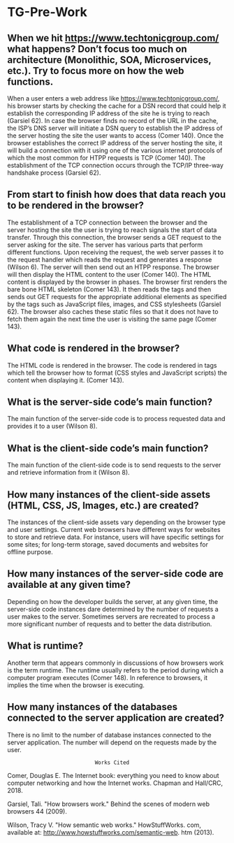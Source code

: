 # TG-Pre-Work

## When we hit https://www.techtonicgroup.com/ what happens? Don’t focus too much on architecture (Monolithic, SOA, Microservices, etc.). Try to focus more on how the web functions.

When a user enters a web address like https://www.techtonicgroup.com/, his browser starts by checking the cache for a DSN record that could help it establish the corresponding IP address of the site he is trying to reach (Garsiel 62). In case the browser finds no record of the URL in the cache, the ISP’s DNS server will initiate a DSN query to establish the IP address of the server hosting the site the user wants to access (Comer 140). Once the browser establishes the correct IP address of the server hosting the site, it will build a connection with it using one of the various internet protocols of which the most common for HTPP requests is TCP (Comer 140). The establishment of the TCP connection occurs through the TCP/IP three-way handshake process (Garsiel 62).

## From start to finish how does that data reach you to be rendered in the browser?

The establishment of a TCP connection between the browser and the server hosting the site the user is trying to reach signals the start of data transfer. Through this connection, the browser sends a GET request to the server asking for the site. The server has various parts that perform different functions. Upon receiving the request, the web server passes it to the request handler which reads the request and generates a response (Wilson 6). The server will then send out an HTPP response. The browser will then display the HTML content to the user (Comer 140). The HTML content is displayed by the browser in phases. The browser first renders the bare bone HTML skeleton (Comer 143). It then reads the tags and then sends out GET requests for the appropriate additional elements as specified by the tags such as JavaScript files, images, and CSS stylesheets (Garsiel 62). The browser also caches these static files so that it does not have to fetch them again the next time the user is visiting the same page (Comer 143).   

## What code is rendered in the browser?

The HTML code is rendered in the browser. The code is rendered in tags which tell the browser how to format (CSS styles and JavaScript scripts) the content when displaying it. (Comer 143).

## What is the server-side code’s main function?

The main function of the server-side code is to process requested data and provides it to a user (Wilson 8).

## What is the client-side code’s main function?

The main function of the client-side code is to send requests to the server and retrieve information from it (Wilson 8).

## How many instances of the client-side assets (HTML, CSS, JS, Images, etc.) are created?

The instances of the client-side assets vary depending on the browser type and user settings. Current web browsers have different ways for websites to store and retrieve data. For instance, users will have specific settings for some sites; for long-term storage, saved documents and websites for offline purpose.

## How many instances of the server-side code are available at any given time?

Depending on how the developer builds the server, at any given time, the server-side code instances dare determined by the number of requests a user makes to the server. Sometimes servers are recreated to process a more significant number of requests and to better the data distribution.

## What is runtime?

Another term that appears commonly in discussions of how browsers work is the term runtime. The runtime usually refers to the period during which a computer program executes (Comer 148). In reference to browsers, it implies the time when the browser is executing.

## How many instances of the databases connected to the server application are created?

There is no limit to the number of database instances connected to the server application. The number will depend on the requests made by the user.   


                                Works Cited

Comer, Douglas E. The Internet book: everything you need to know about computer networking and how the Internet works. Chapman and Hall/CRC, 2018.

Garsiel, Tali. "How browsers work." Behind the scenes of modern web browsers 44 (2009).

Wilson, Tracy V. "How semantic web works." HowStuffWorks. com, available at: http://www.howstuffworks.com/semantic-web. htm (2013).
